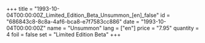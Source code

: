 +++
title = "1993-10-04T00:00:00Z_Limited_Edition_Beta_Unsummon_[en]_false"
id = "686843c8-8c8a-4af6-bca8-e7f7583cc886"
date = "1993-10-04T00:00:00Z"
name = "Unsummon"
lang = ["en"]
price = "7.95"
quantity = 4
foil = false
set = "Limited Edition Beta"
+++
